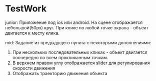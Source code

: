 # TestWork
junior:
Приложение под ios или android. На сцене отображается небольшой(50px) круг. 
При клике по любой точке экрана - объект двигается к месту клика.

mid:
Задание из предыдущего пункта с некоторыми дополнениями:
1) При нескольких последовательных кликах - объект двигается поочередно по всем прокликанным точкам.
2) В верхнем правом углу отображается slider для регулирования скорости движения
3) Отображать траекторию движения объекта

